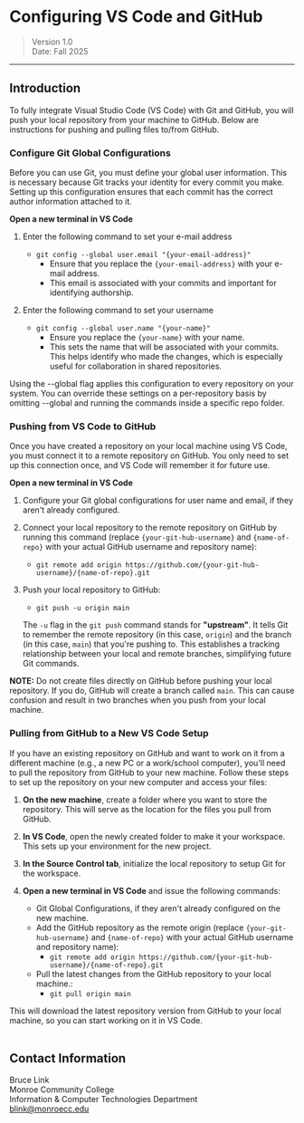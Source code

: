 # Configuring VS Code and GitHub
>Version 1.0  
>Date: Fall 2025
---
## Introduction
To fully integrate Visual Studio Code (VS Code) with Git and GitHub, you will push your local repository from your machine to GitHub. Below are instructions for pushing and pulling files to/from GitHub.

### Configure Git Global Configurations

Before you can use Git, you must define your global user information. This is necessary because Git tracks your identity for every commit you make. Setting up this configuration ensures that each commit has the correct author information attached to it.

 **Open a new terminal in VS Code**
1. Enter the following command to set your e-mail address
   - `git config --global user.email "{your-email-address}"`
     - Ensure that you replace the `{your-email-address}` with your e-mail address.
     - This email is associated with your commits and important for identifying authorship.

   
2. Enter the following command to set your username
   - `git config --global user.name "{your-name}"`
     - Ensure you replace the `{your-name}` with your name.
     - This sets the name that will be associated with your commits. This helps identify who made the changes, which is especially useful for collaboration in shared repositories.

Using the --global flag applies this configuration to every repository on your system. You can override these settings on a per-repository basis by omitting --global and running the commands inside a specific repo folder.


### Pushing from VS Code to GitHub

Once you have created a repository on your local machine using VS Code, you must connect it to a remote repository on GitHub. You only need to set up this connection once, and VS Code will remember it for future use.

 **Open a new terminal in VS Code**

1. Configure your Git global configurations for user name and email, if they aren't already configured.

2. Connect your local repository to the remote repository on GitHub by running this command (replace `{your-git-hub-username}` and `{name-of-repo}` with your actual GitHub username and repository name):
   - `git remote add origin https://github.com/{your-git-hub-username}/{name-of-repo}.git`

3. Push your local repository to GitHub:
   - `git push -u origin main`

    The `-u` flag in the `git push` command stands for **"upstream"**. It tells Git to remember the remote repository (in this case, `origin`) and the branch (in this case, `main`) that you're pushing to. This establishes a tracking relationship between your local and remote branches, simplifying future Git commands.

**NOTE:** Do not create files directly on GitHub before pushing your local repository. If you do, GitHub will create a branch called `main`. This can cause confusion and result in two branches when you push from your local machine.

### Pulling from GitHub to a New VS Code Setup

If you have an existing repository on GitHub and want to work on it from a different machine (e.g., a new PC or a work/school computer), you'll need to pull the repository from GitHub to your new machine. Follow these steps to set up the repository on your new computer and access your files:

1. **On the new machine**, create a folder where you want to store the repository. This will serve as the location for the files you pull from GitHub.

2. **In VS Code**, open the newly created folder to make it your workspace. This sets up your environment for the new project.

3. **In the Source Control tab**, initialize the local repository to setup Git for the workspace.

4. **Open a new terminal in VS Code** and issue the following commands:
   - Git Global Configurations, if they aren't already configured on the new machine.
   - Add the GitHub repository as the remote origin (replace `{your-git-hub-username}` and `{name-of-repo}` with your actual GitHub username and repository name):
     - `git remote add origin https://github.com/{your-git-hub-username}/{name-of-repo}.git`
   - Pull the latest changes from the GitHub repository to your local machine.:
      - `git pull origin main`

This will download the latest repository version from GitHub to your local machine, so you can start working on it in VS Code.
<br> </br>

## Contact Information
Bruce Link  
Monroe Community College  
Information & Computer Technologies Department  
blink@monroecc.edu



